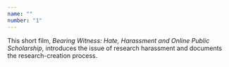 ```yaml
---
name: "" 
number: "1"
---
```


This short film, *Bearing Witness: Hate, Harassment and Online Public Scholarship*, introduces the issue of research harassment and documents the research-creation process.
